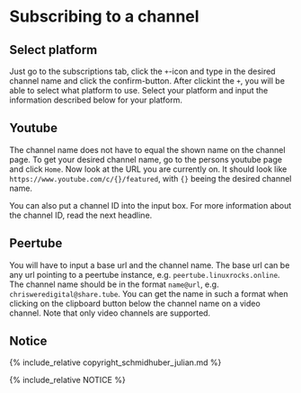 # Subscribing to a channel

## Select platform

Just go to the subscriptions tab, click the `+`-icon and type in the desired channel name and click the confirm-button.
After clickint the `+`, you will be able to select what platform to use.
Select your platform and input the information described below for your platform.

## Youtube

The channel name does not have to equal the shown name on the channel page. 
To get your desired channel name, go to the persons youtube page and click `Home`.
Now look at the URL you are currently on. 
It should look like `https://www.youtube.com/c/{}/featured`, with `{}` beeing the desired channel name.

You can also put a channel ID into the input box.
For more information about the channel ID, read the next headline.

## Peertube

You will have to input a base url and the channel name.
The base url can be any url pointing to a peertube instance, e.g. `peertube.linuxrocks.online`.
The channel name should be in the format `name@url`, e.g. `chrisweredigital@share.tube`.
You can get the name in such a format when clicking on the clipboard button below the channel name on a video channel.
Note that only video channels are supported.

## Notice

{% include_relative copyright_schmidhuber_julian.md %}

{% include_relative NOTICE %}
